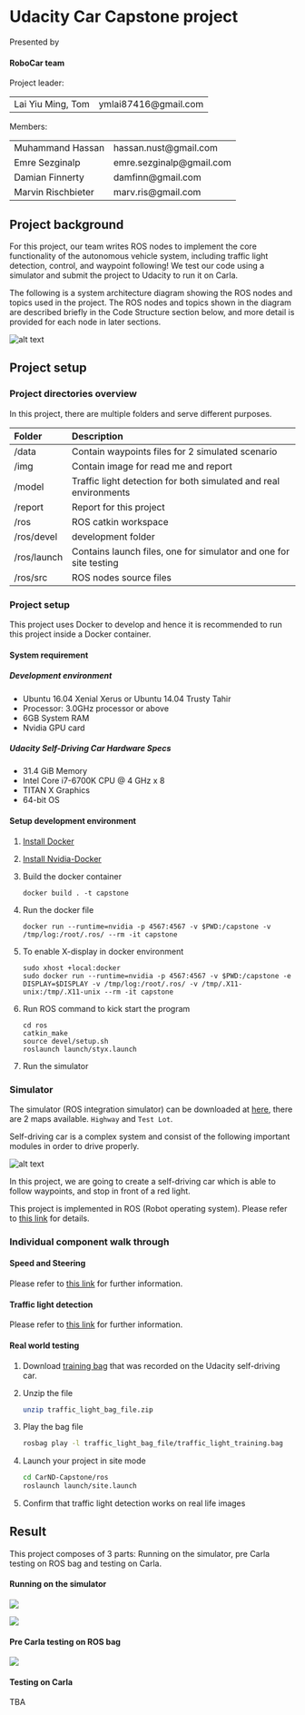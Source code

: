 # Udacity Car Capstone project 

[//]: # (Image References)

[image1]: ./imgs/simulator.png "simulator"
[image2]: ./imgs/ros_code_structure.PNG "ros code structure"
[image3]: ./imgs/tl-detector-ros-graph.png "traffic light detector node"
[image4]: ./imgs/waypoint-updater-ros-graph.png "waypoint updater node"
[image5]: ./imgs/dbw-node-ros-graph.png "dbw node"
[image6]: ./imgs/result_highway_video.PNG "result highway"
[image7]: ./imgs/result_testlot_video.PNG "result testlot"
[image8]: ./imgs/result_rosbag_video.PNG "rosbag testlot"

Presented by

#### RoboCar team

Project leader:
<table style="border-collapse: collapse; border: none;">
<tr>
    <td>Lai Yiu Ming, Tom</td>
    <td>ymlai87416@gmail.com</td>
</tr>
</table>

Members:
<table style="border-collapse: collapse; border: none;">
<tr>
    <td>Muhammand Hassan</td>
    <td>hassan.nust@gmail.com</td>
</tr>
<tr>
    <td>Emre Sezginalp</td>
    <td>emre.sezginalp@gmail.com</td>
</tr>
<tr>
    <td>Damian Finnerty</td>
    <td>damfinn@gmail.com</td>
</tr>
<tr>
    <td>Marvin Rischbieter</td>
    <td>marv.ris@gmail.com</td>
</tr>
</table>

## Project background
For this project, our team writes ROS nodes to implement the core functionality of the autonomous vehicle system,
including traffic light detection, control, and waypoint following! We test our code using a simulator
and submit the project to Udacity to run it on Carla.

The following is a system architecture diagram showing the ROS nodes and topics used in the project.
The ROS nodes and topics shown in the diagram are
described briefly in the Code Structure section below, and more detail is provided for each node in later sections.

![alt text][image2]

## Project setup

### Project directories overview

In this project, there are multiple folders and serve different purposes.

| Folder | Description |
| :------------ | :----------- |
| /data       | Contain waypoints files for 2 simulated scenario  |
| /img       | Contain image for read me and report  |
| /model       | Traffic light detection for both simulated and real environments |
| /report       | Report for this project |
| /ros       | ROS catkin workspace  |
| /ros/devel       |  development folder |
| /ros/launch       | Contains launch files, one for simulator and one for site testing |
| /ros/src       | ROS nodes source files  |


### Project setup

This project uses Docker to develop and hence it is recommended to run this project inside a Docker container.

#### System requirement

##### Development environment
* Ubuntu 16.04 Xenial Xerus or Ubuntu 14.04 Trusty Tahir
* Processor: 3.0GHz processor or above
* 6GB System RAM
* Nvidia GPU card

##### Udacity Self-Driving Car Hardware Specs
* 31.4 GiB Memory
* Intel Core i7-6700K CPU @ 4 GHz x 8
* TITAN X Graphics
* 64-bit OS

#### Setup development environment

1. [Install Docker](https://docs.docker.com/install/)

2. [Install Nvidia-Docker](https://github.com/nvidia/nvidia-docker/wiki/Installation-(version-2.0))

3. Build the docker container

    ```
    docker build . -t capstone
    ```

4. Run the docker file

    ```
    docker run --runtime=nvidia -p 4567:4567 -v $PWD:/capstone -v /tmp/log:/root/.ros/ --rm -it capstone
    ```

5. To enable X-display in docker environment
    
    ```
    sudo xhost +local:docker
    sudo docker run --runtime=nvidia -p 4567:4567 -v $PWD:/capstone -e DISPLAY=$DISPLAY -v /tmp/log:/root/.ros/ -v /tmp/.X11-unix:/tmp/.X11-unix --rm -it capstone
    ```

6. Run ROS command to kick start the program

    ```
    cd ros
    catkin_make
    source devel/setup.sh
    roslaunch launch/styx.launch
    ```

7. Run the simulator

### Simulator

The simulator (ROS integration simulator) can be downloaded at [here](https://github.com/udacity/self-driving-car-sim/releases),
there are 2 maps available. `Highway` and `Test Lot`.

Self-driving car is a complex system and consist of the following important modules in order to drive properly.

![alt text][image1]

In this project, we are going to create a self-driving car which is able to follow waypoints, and stop
 in front of a red light.

This project is implemented in ROS (Robot operating system). Please refer
to [this link](./report/system_architecture.md) for details.

### Individual component walk through

#### Speed and Steering

Please refer to [this link](./report/control.md) for further information.

#### Traffic light detection

Please refer to [this link](./report/perception.md) for further information.

#### Real world testing
1. Download [training bag](https://s3-us-west-1.amazonaws.com/udacity-selfdrivingcar/traffic_light_bag_file.zip) that was recorded on the Udacity self-driving car.

2. Unzip the file
    ```bash
    unzip traffic_light_bag_file.zip
    ```

3. Play the bag file
    ```bash
    rosbag play -l traffic_light_bag_file/traffic_light_training.bag
    ```
4. Launch your project in site mode
    ```bash
    cd CarND-Capstone/ros
    roslaunch launch/site.launch
    ```

5. Confirm that traffic light detection works on real life images

## Result

This project composes of 3 parts: Running on the simulator, pre Carla testing on ROS bag and
testing on Carla.

#### Running on the simulator

[<img src="https://github.com/ymlai87416/CarND-Capstone/blob/master/imgs/result_highway_video.PNG">](https://youtu.be/9b8NSd8rVPU)

[<img src="https://github.com/ymlai87416/CarND-Capstone/blob/master/imgs/result_testlot_video.PNG">](https://youtu.be/JuvvOXDO_Dk)

#### Pre Carla testing on ROS bag

[<img src="https://github.com/ymlai87416/CarND-Capstone/blob/master/imgs/result_rosbag_video.PNG">](https://youtu.be/Hv98eP3KxwA)

#### Testing on Carla

TBA